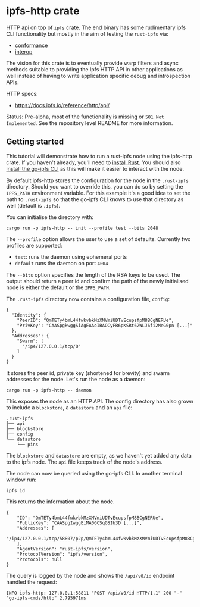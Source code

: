 # ipfs-http crate

HTTP api on top of `ipfs` crate. The end binary has some rudimentary ipfs CLI
functionality but mostly in the aim of testing the `rust-ipfs` via:

 * [conformance](../conformance)
 * [interop](https://github.com/rs-ipfs/interop/)

The vision for this crate is to eventually provide warp filters and async
methods suitable to providing the Ipfs HTTP API in other applications as well
instead of having to write application specific debug and introspection APIs.

HTTP specs:

 * https://docs.ipfs.io/reference/http/api/

Status: Pre-alpha, most of the functionality is missing or `501 Not
Implemented`. See the repository level README for more information.

## Getting started

This tutorial will demonstrate how to run a rust-ipfs node using the ipfs-http
crate. If you haven't already, you'll need to [install
Rust](https://doc.rust-lang.org/stable/book/ch01-01-installation.html). You
should also [install the go-ipfs
CLI](https://docs.ipfs.io/install/command-line/) as this will make it easier to
interact with the node. 

By default ipfs-http stores the configuration for the node in the `.rust-ipfs`
directory. Should you want to override this, you can do so by setting the
`IPFS_PATH` environment variable. For this example it's a good idea to set the
path to `.rust-ipfs` so that the go-ipfs CLI knows to use that directory as
well (default is `.ipfs`). 

You can initialise the directory with: 

```
cargo run -p ipfs-http -- init --profile test --bits 2048
```

The `--profile` option allows the user to use a set of defaults. Currently two
profiles are supported:

- `test`: runs the daemon using ephemeral ports
- `default` runs the daemon on port `4004`

The `--bits` option specifies the length of the RSA keys to be used. The output
should return a peer id and confirm the path of the newly initialised node is
either the default or the `IPFS_PATH`.

The `.rust-ipfs` directory now contains a configuration file, `config`:

```
{
  "Identity": {
    "PeerID": "QmTETy4bmL44fwkvbkMzXMVmiUDTvEcupsfpM8BCgNERUe",
    "PrivKey": "CAASpgkwggSiAgEAAoIBAQCyFR6pKSRt62WLJ6fi2MeG0pn [...]" 
  },
  "Addresses": {
    "Swarm": [
      "/ip4/127.0.0.1/tcp/0"
    ]
  }
}
```

It stores the peer id, private key (shortened for brevity) and swarm addresses
for the node. Let's run the node as a daemon:

```
cargo run -p ipfs-http -- daemon
```

This exposes the node as an HTTP API. The config directory has also grown to
include a `blockstore`, a `datastore` and an `api` file:

```
.rust-ipfs
├── api
├── blockstore
├── config
└── datastore
    └── pins
```

The `blockstore` and `datastore` are empty, as we haven't yet added any data to
the ipfs node. The `api` file keeps track of the node's address.

The node can now be queried using the go-ipfs CLI. In another terminal window
run:

```
ipfs id
```

This returns the information about the node. 

```
{
	"ID": "QmTETy4bmL44fwkvbkMzXMVmiUDTvEcupsfpM8BCgNERUe",
	"PublicKey": "CAASpgIwggEiMA0GCSqGSIb3D [...]",
	"Addresses": [
		"/ip4/127.0.0.1/tcp/58807/p2p/QmTETy4bmL44fwkvbkMzXMVmiUDTvEcupsfpM8BCgNERUe"
	],
	"AgentVersion": "rust-ipfs/version",
	"ProtocolVersion": "ipfs/version",
	"Protocols": null
}
```

The query is logged by the node and shows the `/api/v0/id` endpoint handled the request:

```
INFO ipfs-http: 127.0.0.1:58811 "POST /api/v0/id HTTP/1.1" 200 "-" "go-ipfs-cmds/http" 2.795971ms
```


